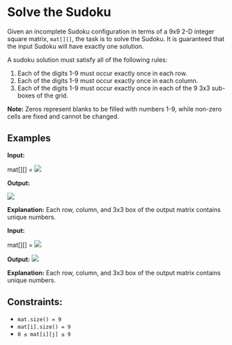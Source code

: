 # Solve the Sudoku

Given an incomplete Sudoku configuration in terms of a 9x9 2-D integer square matrix, `mat[][]`, the task is to solve the Sudoku. It is guaranteed that the input Sudoku will have exactly one solution.

A sudoku solution must satisfy all of the following rules:

1. Each of the digits 1-9 must occur exactly once in each row.
2. Each of the digits 1-9 must occur exactly once in each column.
3. Each of the digits 1-9 must occur exactly once in each of the 9 3x3 sub-boxes of the grid.

**Note:** Zeros represent blanks to be filled with numbers 1-9, while non-zero cells are fixed and cannot be changed.

## Examples

**Input:** 

mat[][] = 
![](https://media.geeksforgeeks.org/img-practice/prod/addEditProblem/886267/Web/Other/blobid0_1738136756.png)

**Output:**

![](https://media.geeksforgeeks.org/img-practice/prod/addEditProblem/886267/Web/Other/blobid1_1738127837.png)

**Explanation:** Each row, column, and 3x3 box of the output matrix contains unique numbers.


**Input:** 

mat[][] = 
![](https://media.geeksforgeeks.org/img-practice/prod/addEditProblem/886267/Web/Other/blobid1_1738136756.png)

**Output:**
![](https://media.geeksforgeeks.org/img-practice/prod/addEditProblem/886267/Web/Other/blobid1_1738127837.png)

**Explanation:** Each row, column, and 3x3 box of the output matrix contains unique numbers.

## Constraints:

- `mat.size() = 9`
- `mat[i].size() = 9`
- `0 ≤ mat[i][j] ≤ 9`